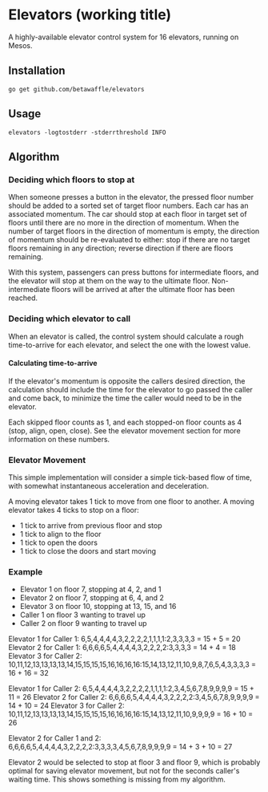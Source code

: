 # Elevators (working title)

A highly-available elevator control system for 16 elevators, running on Mesos.

## Installation

```
go get github.com/betawaffle/elevators
```

## Usage

```
elevators -logtostderr -stderrthreshold INFO
```

## Algorithm

### Deciding which floors to stop at

When someone presses a button in the elevator, the pressed floor number should
be added to a sorted set of target floor numbers. Each car has an associated
momentum. The car should stop at each floor in target set of floors until there
are no more in the direction of momentum. When the number of target floors in
the direction of momentum is empty, the direction of momentum should be
re-evaluated to either: stop if there are no target floors remaining in any
direction; reverse direction if there are floors remaining.

With this system, passengers can press buttons for intermediate floors, and the
elevator will stop at them on the way to the ultimate floor. Non-intermediate
floors will be arrived at after the ultimate floor has been reached.

### Deciding which elevator to call

When an elevator is called, the control system should calculate a rough
time-to-arrive for each elevator, and select the one with the lowest value.

#### Calculating time-to-arrive

If the elevator's momentum is opposite the callers desired direction, the
calculation should include the time for the elevator to go passed the caller and
come back, to minimize the time the caller would need to be in the elevator.

Each skipped floor counts as 1, and each stopped-on floor counts as 4 (stop,
align, open, close). See the elevator movement section for more information on
these numbers.

### Elevator Movement

This simple implementation will consider a simple tick-based flow of time, with
somewhat instantaneous acceleration and deceleration.

A moving elevator takes 1 tick to move from one floor to another.
A moving elevator takes 4 ticks to stop on a floor:

 - 1 tick to arrive from previous floor and stop
 - 1 tick to align to the floor
 - 1 tick to open the doors
 - 1 tick to close the doors and start moving

### Example

 - Elevator 1 on floor 7, stopping at 4, 2, and 1
 - Elevator 2 on floor 7, stopping at 6, 4, and 2
 - Elevator 3 on floor 10, stopping at 13, 15, and 16
 - Caller 1 on floor 3 wanting to travel up
 - Caller 2 on floor 9 wanting to travel up

Elevator 1 for Caller 1: 6,5,4,4,4,4,3,2,2,2,2,1,1,1,1:2,3,3,3,3 = 15 + 5 = 20
Elevator 2 for Caller 1: 6,6,6,6,5,4,4,4,4,3,2,2,2,2:3,3,3,3 = 14 + 4 = 18
Elevator 3 for Caller 2: 10,11,12,13,13,13,13,14,15,15,15,15,16,16,16,16:15,14,13,12,11,10,9,8,7,6,5,4,3,3,3,3 = 16 + 16 = 32

Elevator 1 for Caller 2: 6,5,4,4,4,4,3,2,2,2,2,1,1,1,1:2,3,4,5,6,7,8,9,9,9,9 = 15 + 11 = 26
Elevator 2 for Caller 2: 6,6,6,6,5,4,4,4,4,3,2,2,2,2:3,4,5,6,7,8,9,9,9,9 = 14 + 10 = 24
Elevator 3 for Caller 2: 10,11,12,13,13,13,13,14,15,15,15,15,16,16,16,16:15,14,13,12,11,10,9,9,9,9 = 16 + 10 = 26

Elevator 2 for Caller 1 and 2: 6,6,6,6,5,4,4,4,4,3,2,2,2,2:3,3,3,3,4,5,6,7,8,9,9,9,9 = 14 + 3 + 10 = 27

Elevator 2 would be selected to stop at floor 3 and floor 9, which is probably
optimal for saving elevator movement, but not for the seconds caller's waiting
time. This shows something is missing from my algorithm.
